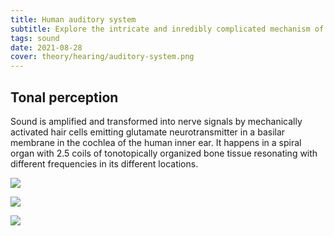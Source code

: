 ```yaml
---
title: Human auditory system
subtitle: Explore the intricate and inredibly complicated mechanism of converting acoustic vibrations to electrical nerve signals.
tags: sound
date: 2021-08-28
cover: theory/hearing/auditory-system.png
---
```


## Tonal perception

Sound is amplified and transformed into nerve signals by mechanically activated hair cells emitting glutamate neurotransmitter in a basilar membrane in the cochlea of the human inner ear. It happens in a spiral organ with 2.5 coils of tonotopically organized bone tissue resonating with different frequencies in its different locations.

![](/media/theory/hearing/auditory-system.png)

![](/media/theory/hearing/auditory-system-2.jpg)

![](/media/theory/hearing/basilar-membrane.jpg)

<youtube-embed video="XsXIOBx6cwI" />